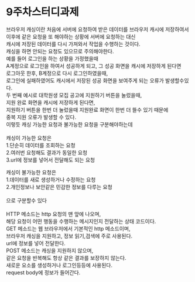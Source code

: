 # 9주차스터디과제

브라우저 캐싱이란 처음에 서버에 요청하여 받은 데이터를 브라우저 캐시에 저장하여서<br/>
이후에 같은 요청을 또 해야하는 상황에 서버에 요청하는 대신<br/>
캐시에 저장된 데이터를 다시 가져와서 작업을 수행하는 것이다.<br/>
캐싱을 하면 안되는 요청도 있으므로 주의해야한다.<br/>
예를 들어 로그인을 하는 상황을 가정했을때<br/>
A계정으로 로그인을 하여서 성공하게 되고, 그 성공 화면을 캐시에 저장하게 된다면<br/>
로그아웃 한후, B계정으로 다시 로그인하였을때,<br/>
로그인에 실패하였어도 캐시에서 저장된 성공 화면을 보여주게 되는 오류가 발생할수있다.<br/>
두 번째 예시로 대학원생 모집 공고에 지원하기 버튼을 눌렀을때,<br/>
지원 완료 화면을 캐시에 저장하게 된다면,<br/>
지원하기 버튼을 한번 더 눌렀을때 지원완료 화면이 한번 더 뜰수 있기 때문에<br/>
중복 지원 오류가 발생할 수 있다.<br/>
이렇듯 캐싱 가능한 요청과 불가능한 요청을 구분해야하는데<br/>
<br/>
캐싱이 가능한 요청은<br/>
1.단순히 데이터를 조회하는 요청<br/>
2.여러번 요청해도 결과가 동일한 요청<br/>
3.url에 정보를 넣어서 전달해도 되는 요청<br/>

캐싱이 불가능한 요청은<br/>
1.데이터를 새로 생성하거나 수정하는 요청<br/>
2.개인정보나 보안같은 민감한 정보를 다루는 요청<br/>
<br/>
으로 구분할수 있다<br/>
<br/>
HTTP 메소드는 http 요청의 맨 앞에 나오며,<br/>
해당 요청이 어떤 행동을 수행하는 메시지인지 전달하는 상태 코드이다.<br/>
GET 메소드는 웹 브라우저에서 기본적인 http 메소드이며,<br/>
브라우저 캐싱을 지원하고, 정보 읽기,검색에 주로 사용된다.<br/>
url에 정보를 넣어 전달한다.<br/>
POST 메소드는 캐싱을 지원하지 않으며,<br/>
같은 요청을 반복해도 항상 같은 결과를 보장하지 않는다.<br/>
새로운 요소를 생성하거나 로그인등등에 사용된다.<br/>
request body에 정보가 들어간다.<br/>
